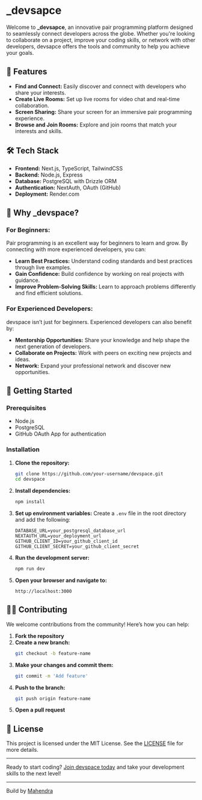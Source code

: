 # _devsapce

Welcome to **_devsapce**, an innovative pair programming platform designed to seamlessly connect developers across the globe. Whether you're looking to collaborate on a project, improve your coding skills, or network with other developers, devsapce offers the tools and community to help you achieve your goals.


## 🚀 Features

- **Find and Connect:** Easily discover and connect with developers who share your interests.
- **Create Live Rooms:** Set up live rooms for video chat and real-time collaboration.
- **Screen Sharing:** Share your screen for an immersive pair programming experience.
- **Browse and Join Rooms:** Explore and join rooms that match your interests and skills.

## 🛠️ Tech Stack

- **Frontend:** Next.js, TypeScript, TailwindCSS
- **Backend:** Node.js, Express
- **Database:** PostgreSQL with Drizzle ORM
- **Authentication:** NextAuth, OAuth (GitHub)
- **Deployment:** Render.com

## 🌟 Why _devspace?

### For Beginners:
Pair programming is an excellent way for beginners to learn and grow. By connecting with more experienced developers, you can:

- **Learn Best Practices:** Understand coding standards and best practices through live examples.
- **Gain Confidence:** Build confidence by working on real projects with guidance.
- **Improve Problem-Solving Skills:** Learn to approach problems differently and find efficient solutions.

### For Experienced Developers:
devspace isn’t just for beginners. Experienced developers can also benefit by:

- **Mentorship Opportunities:** Share your knowledge and help shape the next generation of developers.
- **Collaborate on Projects:** Work with peers on exciting new projects and ideas.
- **Network:** Expand your professional network and discover new opportunities.

## 🎉 Getting Started

### Prerequisites
- Node.js
- PostgreSQL
- GitHub OAuth App for authentication

### Installation

1. **Clone the repository:**
    ```bash
    git clone https://github.com/your-username/devspace.git
    cd devspace
    ```

2. **Install dependencies:**
    ```bash
    npm install
    ```

3. **Set up environment variables:**
    Create a `.env` file in the root directory and add the following:
    ```env
    DATABASE_URL=your_postgresql_database_url
    NEXTAUTH_URL=your_deployment_url
    GITHUB_CLIENT_ID=your_github_client_id
    GITHUB_CLIENT_SECRET=your_github_client_secret
    ```

4. **Run the development server:**
    ```bash
    npm run dev
    ```

5. **Open your browser and navigate to:**
    ```
    http://localhost:3000
    ```

## 🧑‍💻 Contributing

We welcome contributions from the community! Here’s how you can help:

1. **Fork the repository**
2. **Create a new branch:**
    ```bash
    git checkout -b feature-name
    ```
3. **Make your changes and commit them:**
    ```bash
    git commit -m 'Add feature'
    ```
4. **Push to the branch:**
    ```bash
    git push origin feature-name
    ```
5. **Open a pull request**

## 📄 License

This project is licensed under the MIT License. See the [LICENSE](LICENSE) file for more details.

---

Ready to start coding? [Join devspace today](https://devspace-ar3n.onrender.com/) and take your development skills to the next level!

---

Build by [Mahendra](https://twitter.com/mahendra_dew)
